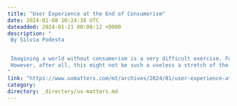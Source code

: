 ```yaml
---
title: "User Experience at the End of Consumerism"
date: 2024-01-08 10:24:38 UTC
dateadded: 2024-01-21 00:00:12 +0000
description: "
 By Silvia Podesta 


 Imagining a world without consumerism is a very difficult exercise. For a very long time, we’ve all been immersed in a socio-economic system that is geared toward maximizing the purchasing and ownership of goods. But imagining a future in which online shopping would be no more—at least not in the frantic, addictive form it has taken over the last decade—would be an interesting speculative experiment for a UX designer today. 
 However, after all, this might not be such a useless a stretch of the imagination as one might think. On Black Friday in November 2023, the French government launched a campaign to warn people off impulsive shopping to “save the planet and their finances.” [1] Plus, the ongoing climate-change debate is becoming rife with calls to rethink our consumer behaviors. So let’s suspend our rational judgment for a moment to envision a future that would be very different from what we know today. What could the digital landscape look like in a post-consumerist world? What could we take from such a vision to make today’s Web a better place? Read More 
"
link: "https://www.uxmatters.com/mt/archives/2024/01/user-experience-at-the-end-of-consumerism.php"
category:
directory: _directory/ux-matters.md
---
```

